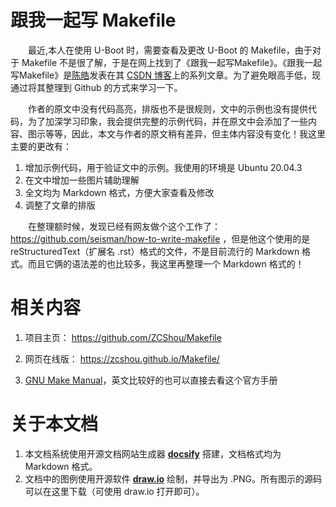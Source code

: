 # 跟我一起写 Makefile
&emsp;&emsp;最近,本人在使用 U-Boot 时，需要查看及更改 U-Boot 的 Makefile，由于对于 Makefile 不是很了解，于是在网上找到了《跟我一起写Makefile》。《跟我一起写Makefile》是[陈皓](https://coolshell.cn/haoel)发表在其 [CSDN 博客](https://blog.csdn.net/haoel/article/details/2886)上的系列文章。为了避免眼高手低，现通过将其整理到 Github 的方式来学习一下。

&emsp;&emsp;作者的原文中没有代码高亮，排版也不是很规则，文中的示例也没有提供代码，为了加深学习印象，我会提供完整的示例代码，并在原文中会添加了一些内容、图示等等，因此，本文与作者的原文稍有差异，但主体内容没有变化！我这里主要的更改有：
1. 增加示例代码，用于验证文中的示例。我使用的环境是 Ubuntu 20.04.3
2. 在文中增加一些图片辅助理解
3. 全文均为 Markdown 格式，方便大家查看及修改
4. 调整了文章的排版

&emsp;&emsp;在整理额时候，发现已经有网友做个这个工作了：https://github.com/seisman/how-to-write-makefile ，但是他这个使用的是 reStructuredText（扩展名 .rst）格式的文件，不是目前流行的 Markdown 格式。而且它俩的语法差的也比较多，我这里再整理一个 Markdown 格式的！

# 相关内容
1. 项目主页： https://github.com/ZCShou/Makefile

2. 网页在线版： https://zcshou.github.io/Makefile/

3. [GNU Make Manual](https://www.gnu.org/software/make/manual/)，英文比较好的也可以直接去看这个官方手册

# 关于本文档
1. 本文档系统使用开源文档网站生成器 **[docsify](https://docsify.js.org/#/)** 搭建，文档格式均为 Markdown 格式。
2. 文档中的图例使用开源软件 **[draw.io](https://www.diagrams.net/)** 绘制，并导出为 .PNG。所有图示的源码可以在这里下载（可使用 draw.io 打开即可）。
